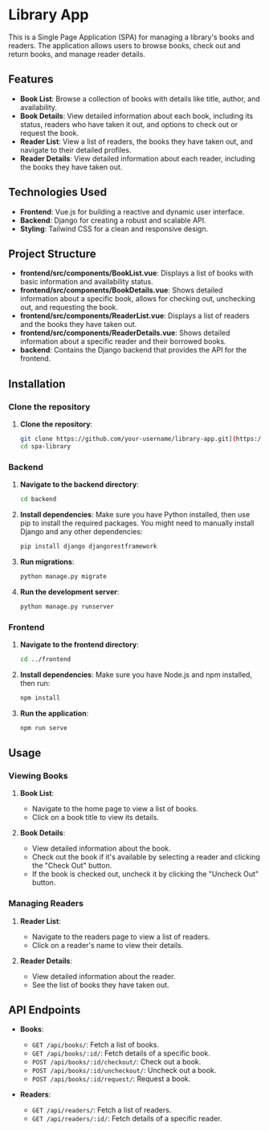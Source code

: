 # Library App

This is a Single Page Application (SPA) for managing a library's books and readers. The application allows users to browse books, check out and return books, and manage reader details.

## Features

- **Book List**: Browse a collection of books with details like title, author, and availability.
- **Book Details**: View detailed information about each book, including its status, readers who have taken it out, and options to check out or request the book.
- **Reader List**: View a list of readers, the books they have taken out, and navigate to their detailed profiles.
- **Reader Details**: View detailed information about each reader, including the books they have taken out.

## Technologies Used

- **Frontend**: Vue.js for building a reactive and dynamic user interface.
- **Backend**: Django for creating a robust and scalable API.
- **Styling**: Tailwind CSS for a clean and responsive design.

## Project Structure

- **frontend/src/components/BookList.vue**: Displays a list of books with basic information and availability status.
- **frontend/src/components/BookDetails.vue**: Shows detailed information about a specific book, allows for checking out, unchecking out, and requesting the book.
- **frontend/src/components/ReaderList.vue**: Displays a list of readers and the books they have taken out.
- **frontend/src/components/ReaderDetails.vue**: Shows detailed information about a specific reader and their borrowed books.
- **backend**: Contains the Django backend that provides the API for the frontend.

## Installation

### Clone the repository

1. **Clone the repository**:
    ```sh
    git clone https://github.com/your-username/library-app.git](https://github.com/PatrykBochenek/SPA-Library.git
    cd spa-library
    ```

### Backend

1. **Navigate to the backend directory**:
    ```sh
    cd backend
    ```

2. **Install dependencies**:
    Make sure you have Python installed, then use pip to install the required packages. You might need to manually install Django and any other dependencies:
    ```sh
    pip install django djangorestframework
    ```

3. **Run migrations**:
    ```sh
    python manage.py migrate
    ```

4. **Run the development server**:
    ```sh
    python manage.py runserver
    ```

### Frontend

1. **Navigate to the frontend directory**:
    ```sh
    cd ../frontend
    ```

2. **Install dependencies**:
    Make sure you have Node.js and npm installed, then run:
    ```sh
    npm install
    ```

3. **Run the application**:
    ```sh
    npm run serve
    ```

## Usage

### Viewing Books

1. **Book List**:
   - Navigate to the home page to view a list of books.
   - Click on a book title to view its details.

2. **Book Details**:
   - View detailed information about the book.
   - Check out the book if it's available by selecting a reader and clicking the "Check Out" button.
   - If the book is checked out, uncheck it by clicking the "Uncheck Out" button.

### Managing Readers

1. **Reader List**:
   - Navigate to the readers page to view a list of readers.
   - Click on a reader's name to view their details.

2. **Reader Details**:
   - View detailed information about the reader.
   - See the list of books they have taken out.

## API Endpoints

- **Books**:
  - `GET /api/books/`: Fetch a list of books.
  - `GET /api/books/:id/`: Fetch details of a specific book.
  - `POST /api/books/:id/checkout/`: Check out a book.
  - `POST /api/books/:id/uncheckout/`: Uncheck out a book.
  - `POST /api/books/:id/request/`: Request a book.

- **Readers**:
  - `GET /api/readers/`: Fetch a list of readers.
  - `GET /api/readers/:id/`: Fetch details of a specific reader.

